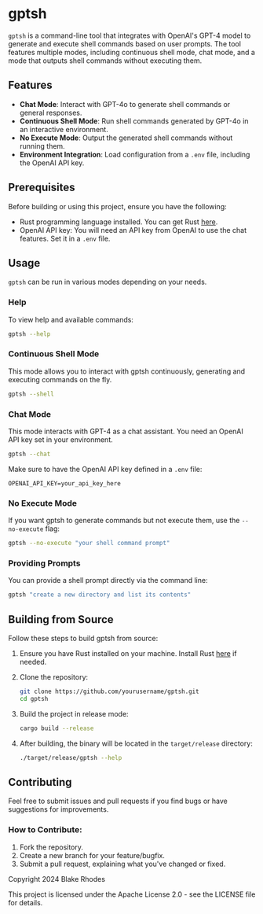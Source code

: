 # gptsh

`gptsh` is a command-line tool that integrates with OpenAI's GPT-4 model to generate and execute shell commands based on user prompts. The tool features multiple modes, including continuous shell mode, chat mode, and a mode that outputs shell commands without executing them.

## Features

- **Chat Mode**: Interact with GPT-4o to generate shell commands or general responses.
- **Continuous Shell Mode**: Run shell commands generated by GPT-4o in an interactive environment.
- **No Execute Mode**: Output the generated shell commands without running them.
- **Environment Integration**: Load configuration from a `.env` file, including the OpenAI API key.

## Prerequisites

Before building or using this project, ensure you have the following:

- Rust programming language installed. You can get Rust [here](https://www.rust-lang.org/learn/get-started).
- OpenAI API key: You will need an API key from OpenAI to use the chat features. Set it in a `.env` file.

## Usage

`gptsh` can be run in various modes depending on your needs.

### Help

To view help and available commands:

```bash
gptsh --help
```

### Continuous Shell Mode

This mode allows you to interact with gptsh continuously, generating and executing commands on the fly.

```bash
gptsh --shell
```

### Chat Mode

This mode interacts with GPT-4 as a chat assistant. You need an OpenAI API key set in your environment.

```bash
gptsh --chat
```

Make sure to have the OpenAI API key defined in a `.env` file:

```
OPENAI_API_KEY=your_api_key_here
```

### No Execute Mode

If you want gptsh to generate commands but not execute them, use the `--no-execute` flag:

```bash
gptsh --no-execute "your shell command prompt"
```

### Providing Prompts

You can provide a shell prompt directly via the command line:

```bash
gptsh "create a new directory and list its contents"
```

## Building from Source

Follow these steps to build gptsh from source:

1. Ensure you have Rust installed on your machine. Install Rust [here](https://www.rust-lang.org/learn/get-started) if needed.

2. Clone the repository:

   ```bash
   git clone https://github.com/yourusername/gptsh.git
   cd gptsh
   ```

3. Build the project in release mode:

   ```bash
   cargo build --release
   ```

4. After building, the binary will be located in the `target/release` directory:

   ```bash
   ./target/release/gptsh --help
   ```

## Contributing

Feel free to submit issues and pull requests if you find bugs or have suggestions for improvements.

### How to Contribute:

1. Fork the repository.
2. Create a new branch for your feature/bugfix.
3. Submit a pull request, explaining what you've changed or fixed.

Copyright 2024 Blake Rhodes

This project is licensed under the Apache License 2.0 - see the LICENSE file for details.

